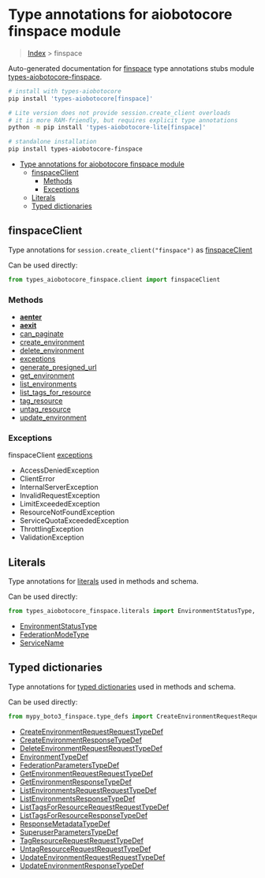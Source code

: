 <a id="type-annotations-for-aiobotocore-finspace-module"></a>

# Type annotations for aiobotocore finspace module

> [Index](..) > finspace

Auto-generated documentation for
[finspace](https://boto3.amazonaws.com/v1/documentation/api/latest/reference/services/finspace.html#finspace)
type annotations stubs module
[types-aiobotocore-finspace](https://pypi.org/project/types-aiobotocore-finspace/).

```bash
# install with types-aiobotocore
pip install 'types-aiobotocore[finspace]'

# Lite version does not provide session.create_client overloads
# it is more RAM-friendly, but requires explicit type annotations
python -m pip install 'types-aiobotocore-lite[finspace]'

# standalone installation
pip install types-aiobotocore-finspace
```

- [Type annotations for aiobotocore finspace module](#type-annotations-for-aiobotocore-finspace-module)
  - [finspaceClient](#finspaceclient)
    - [Methods](#methods)
    - [Exceptions](#exceptions)
  - [Literals](#literals)
  - [Typed dictionaries](#typed-dictionaries)

<a id="finspaceclient"></a>

## finspaceClient

Type annotations for `session.create_client("finspace")` as
[finspaceClient](./client.md)

Can be used directly:

```python
from types_aiobotocore_finspace.client import finspaceClient
```

<a id="methods"></a>

### Methods

- [__aenter__](./client.md#__aenter__)
- [__aexit__](./client.md#__aexit__)
- [can_paginate](./client.md#can_paginate)
- [create_environment](./client.md#create_environment)
- [delete_environment](./client.md#delete_environment)
- [exceptions](./client.md#exceptions)
- [generate_presigned_url](./client.md#generate_presigned_url)
- [get_environment](./client.md#get_environment)
- [list_environments](./client.md#list_environments)
- [list_tags_for_resource](./client.md#list_tags_for_resource)
- [tag_resource](./client.md#tag_resource)
- [untag_resource](./client.md#untag_resource)
- [update_environment](./client.md#update_environment)

<a id="exceptions"></a>

### Exceptions

finspaceClient [exceptions](./client.md#exceptions)

- AccessDeniedException
- ClientError
- InternalServerException
- InvalidRequestException
- LimitExceededException
- ResourceNotFoundException
- ServiceQuotaExceededException
- ThrottlingException
- ValidationException

<a id="literals"></a>

## Literals

Type annotations for [literals](./literals.md) used in methods and schema.

Can be used directly:

```python
from types_aiobotocore_finspace.literals import EnvironmentStatusType, ...
```

- [EnvironmentStatusType](./literals.md#environmentstatustype)
- [FederationModeType](./literals.md#federationmodetype)
- [ServiceName](./literals.md#servicename)

<a id="typed-dictionaries"></a>

## Typed dictionaries

Type annotations for [typed dictionaries](./type_defs.md) used in methods and
schema.

Can be used directly:

```python
from mypy_boto3_finspace.type_defs import CreateEnvironmentRequestRequestTypeDef, ...
```

- [CreateEnvironmentRequestRequestTypeDef](./type_defs.md#createenvironmentrequestrequesttypedef)
- [CreateEnvironmentResponseTypeDef](./type_defs.md#createenvironmentresponsetypedef)
- [DeleteEnvironmentRequestRequestTypeDef](./type_defs.md#deleteenvironmentrequestrequesttypedef)
- [EnvironmentTypeDef](./type_defs.md#environmenttypedef)
- [FederationParametersTypeDef](./type_defs.md#federationparameterstypedef)
- [GetEnvironmentRequestRequestTypeDef](./type_defs.md#getenvironmentrequestrequesttypedef)
- [GetEnvironmentResponseTypeDef](./type_defs.md#getenvironmentresponsetypedef)
- [ListEnvironmentsRequestRequestTypeDef](./type_defs.md#listenvironmentsrequestrequesttypedef)
- [ListEnvironmentsResponseTypeDef](./type_defs.md#listenvironmentsresponsetypedef)
- [ListTagsForResourceRequestRequestTypeDef](./type_defs.md#listtagsforresourcerequestrequesttypedef)
- [ListTagsForResourceResponseTypeDef](./type_defs.md#listtagsforresourceresponsetypedef)
- [ResponseMetadataTypeDef](./type_defs.md#responsemetadatatypedef)
- [SuperuserParametersTypeDef](./type_defs.md#superuserparameterstypedef)
- [TagResourceRequestRequestTypeDef](./type_defs.md#tagresourcerequestrequesttypedef)
- [UntagResourceRequestRequestTypeDef](./type_defs.md#untagresourcerequestrequesttypedef)
- [UpdateEnvironmentRequestRequestTypeDef](./type_defs.md#updateenvironmentrequestrequesttypedef)
- [UpdateEnvironmentResponseTypeDef](./type_defs.md#updateenvironmentresponsetypedef)
